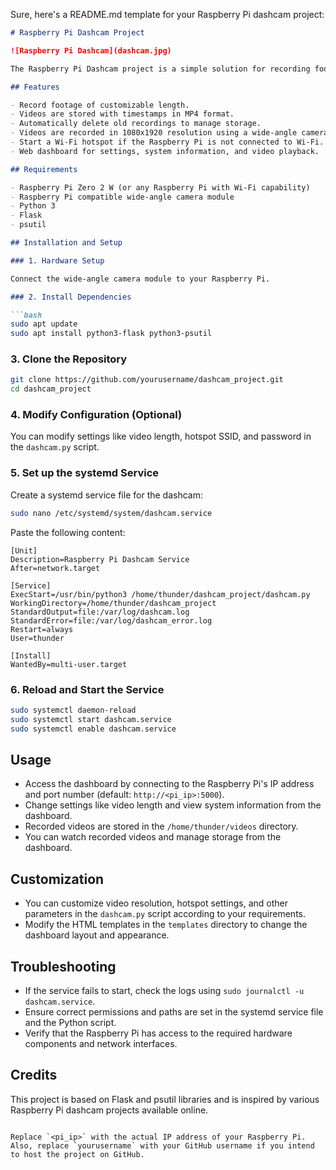 Sure, here's a README.md template for your Raspberry Pi dashcam project:

```markdown
# Raspberry Pi Dashcam Project

![Raspberry Pi Dashcam](dashcam.jpg)

The Raspberry Pi Dashcam project is a simple solution for recording footage using a Raspberry Pi Zero 2 W and a wide-angle camera module. This project allows you to record videos, manage storage, view system information, and even create a Wi-Fi hotspot if the Raspberry Pi is not connected to a Wi-Fi network.

## Features

- Record footage of customizable length.
- Videos are stored with timestamps in MP4 format.
- Automatically delete old recordings to manage storage.
- Videos are recorded in 1080x1920 resolution using a wide-angle camera module.
- Start a Wi-Fi hotspot if the Raspberry Pi is not connected to Wi-Fi.
- Web dashboard for settings, system information, and video playback.

## Requirements

- Raspberry Pi Zero 2 W (or any Raspberry Pi with Wi-Fi capability)
- Raspberry Pi compatible wide-angle camera module
- Python 3
- Flask
- psutil

## Installation and Setup

### 1. Hardware Setup

Connect the wide-angle camera module to your Raspberry Pi.

### 2. Install Dependencies

```bash
sudo apt update
sudo apt install python3-flask python3-psutil
```

### 3. Clone the Repository

```bash
git clone https://github.com/yourusername/dashcam_project.git
cd dashcam_project
```

### 4. Modify Configuration (Optional)

You can modify settings like video length, hotspot SSID, and password in the `dashcam.py` script.

### 5. Set up the systemd Service

Create a systemd service file for the dashcam:

```bash
sudo nano /etc/systemd/system/dashcam.service
```

Paste the following content:

```
[Unit]
Description=Raspberry Pi Dashcam Service
After=network.target

[Service]
ExecStart=/usr/bin/python3 /home/thunder/dashcam_project/dashcam.py
WorkingDirectory=/home/thunder/dashcam_project
StandardOutput=file:/var/log/dashcam.log
StandardError=file:/var/log/dashcam_error.log
Restart=always
User=thunder

[Install]
WantedBy=multi-user.target
```

### 6. Reload and Start the Service

```bash
sudo systemctl daemon-reload
sudo systemctl start dashcam.service
sudo systemctl enable dashcam.service
```

## Usage

- Access the dashboard by connecting to the Raspberry Pi's IP address and port number (default: `http://<pi_ip>:5000`).
- Change settings like video length and view system information from the dashboard.
- Recorded videos are stored in the `/home/thunder/videos` directory.
- You can watch recorded videos and manage storage from the dashboard.

## Customization

- You can customize video resolution, hotspot settings, and other parameters in the `dashcam.py` script according to your requirements.
- Modify the HTML templates in the `templates` directory to change the dashboard layout and appearance.

## Troubleshooting

- If the service fails to start, check the logs using `sudo journalctl -u dashcam.service`.
- Ensure correct permissions and paths are set in the systemd service file and the Python script.
- Verify that the Raspberry Pi has access to the required hardware components and network interfaces.

## Credits

This project is based on Flask and psutil libraries and is inspired by various Raspberry Pi dashcam projects available online.

```

Replace `<pi_ip>` with the actual IP address of your Raspberry Pi. Also, replace `yourusername` with your GitHub username if you intend to host the project on GitHub.